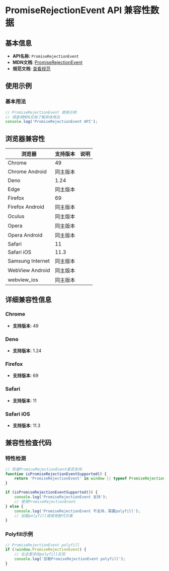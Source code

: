 # PromiseRejectionEvent API 兼容性数据

## 基本信息

- **API名称**: `PromiseRejectionEvent`
- **MDN文档**: [PromiseRejectionEvent](https://developer.mozilla.org/docs/Web/API/PromiseRejectionEvent)
- **规范文档**: [查看规范](https://html.spec.whatwg.org/multipage/webappapis.html#promiserejectionevent)

## 使用示例

### 基本用法

```javascript
// PromiseRejectionEvent 使用示例
// 请查阅MDN文档了解具体用法
console.log('PromiseRejectionEvent API');
```

## 浏览器兼容性

| 浏览器 | 支持版本 | 说明 |
|--------|----------|------|
| Chrome | 49 |  |
| Chrome Android | 同主版本 |  |
| Deno | 1.24 |  |
| Edge | 同主版本 |  |
| Firefox | 69 |  |
| Firefox Android | 同主版本 |  |
| Oculus | 同主版本 |  |
| Opera | 同主版本 |  |
| Opera Android | 同主版本 |  |
| Safari | 11 |  |
| Safari iOS | 11.3 |  |
| Samsung Internet | 同主版本 |  |
| WebView Android | 同主版本 |  |
| webview_ios | 同主版本 |  |

## 详细兼容性信息

### Chrome

- **支持版本**: 49

### Deno

- **支持版本**: 1.24

### Firefox

- **支持版本**: 69

### Safari

- **支持版本**: 11

### Safari iOS

- **支持版本**: 11.3

## 兼容性检查代码

### 特性检测

```javascript
// 检查PromiseRejectionEvent是否支持
function isPromiseRejectionEventSupported() {
    return 'PromiseRejectionEvent' in window || typeof PromiseRejectionEvent !== 'undefined';
}

if (isPromiseRejectionEventSupported()) {
    console.log('PromiseRejectionEvent 支持');
    // 使用PromiseRejectionEvent
} else {
    console.log('PromiseRejectionEvent 不支持，需要polyfill');
    // 加载polyfill或使用替代方案
}
```

### Polyfill示例

```javascript
// PromiseRejectionEvent polyfill
if (!window.PromiseRejectionEvent) {
    // 在这里添加polyfill实现
    console.log('加载PromiseRejectionEvent polyfill');
}
```

